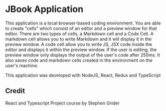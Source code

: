 # JBook Application

This application is a local browser-based coding environment. You are able to create "cells" which consist of an editor
and a preview window for that editor. There are two types of cells, a Markdown cell and a Code Cell. A markdown cell allows
you to write Markdown and it will display it in the preview window. A code cell allow you to write JS, JSX code inside the editor
and displays it within the preview window. If the user is editing, the preview window only displays the output of the user's code after 250ms. It also saves code and markdown cells created in the environment on the user's machine.

This application was developed with NodeJS, React, Redux and TypeScript

## Credit

React and Typescript Project course by Stephen Grider
